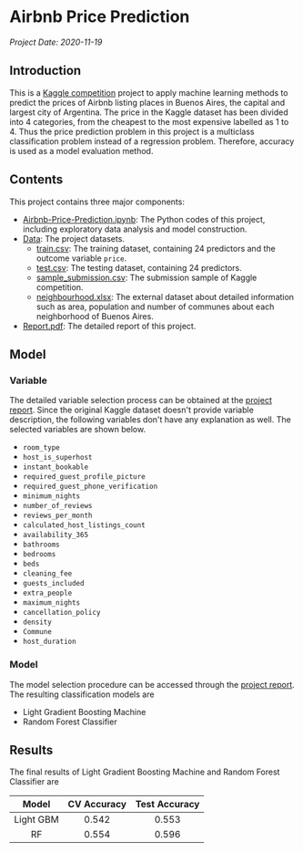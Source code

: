 # Airbnb Price Prediction

*Project Date: 2020-11-19*

## Introduction

This is a [Kaggle competition](https://www.kaggle.com/c/duke-cs671-fall20-airbnb-pricing-data/overview) project to apply machine learning methods to predict the prices of Airbnb listing places in Buenos Aires, the capital and largest city of Argentina. The price in the Kaggle dataset has been divided into 4 categories, from the cheapest to the most expensive labelled as 1 to 4. Thus the price prediction problem in this project is a multiclass classification problem instead of a regression problem. Therefore, accuracy is used as a model evaluation method.

## Contents

This project contains three major components:

- [Airbnb-Price-Prediction.ipynb](./Airbnb-Price-Prediction.ipynb): The Python codes of this project, including exploratory data analysis and model construction.
- [Data](./Data): The project datasets.
    - [train.csv](./Data/train.csv): The training dataset, containing 24 predictors and the outcome variable `price`.
    - [test.csv](./Data/test.csv): The testing dataset, containing 24 predictors.
    - [sample_submission.csv](./Data/sample_submission.csv): The submission sample of Kaggle competition.
    - [neighbourhood.xlsx](./Data/neighbourhood.xlsx): The external dataset about detailed information such as area, population and number of communes about each neighborhood of Buenos Aires.
- [Report.pdf](./Report.pdf): The detailed report of this project.

## Model

### Variable

The detailed variable selection process can be obtained at the [project report](./Report.pdf). Since the original Kaggle dataset doesn't provide variable description, the following variables don't have any explanation as well. The selected variables are shown below.

- `room_type`
- `host_is_superhost`
- `instant_bookable`
- `required_guest_profile_picture`
- `required_guest_phone_verification`
- `minimum_nights`
- `number_of_reviews`
- `reviews_per_month`
- `calculated_host_listings_count`
- `availability_365`
- `bathrooms`
- `bedrooms`
- `beds`
- `cleaning_fee`
- `guests_included`
- `extra_people`
- `maximum_nights`
- `cancellation_policy`
- `density`
- `Commune`
- `host_duration`

### Model

The model selection procedure can be accessed through the [project report](./Report.pdf). The resulting classification models are

- Light Gradient Boosting Machine
- Random Forest Classifier

## Results

The final results of Light Gradient Boosting Machine and Random Forest Classifier are

|Model|CV Accuracy|Test Accuracy|
|:---:|:---------:|:-----------:|
|Light GBM|0.542|0.553|
|RF|0.554|0.596|